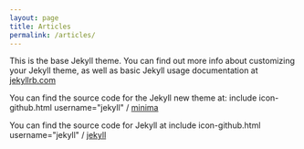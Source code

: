 ```yaml
---
layout: page
title: Articles
permalink: /articles/
---
```


This is the base Jekyll theme. You can find out more info about customizing your Jekyll theme, as well as basic Jekyll usage documentation at [jekyllrb.com](http://jekyllrb.com/)

You can find the source code for the Jekyll new theme at:
include icon-github.html username="jekyll" /
[minima](https://github.com/jekyll/minima)

You can find the source code for Jekyll at
include icon-github.html username="jekyll" /
[jekyll](https://github.com/jekyll/jekyll)
